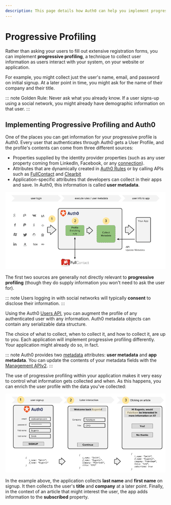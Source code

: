 ```yaml
---
description: This page details how Auth0 can help you implement progressive profiling in your website or application.
---
```

# Progressive Profiling

Rather than asking your users to fill out extensive registration forms, you can implement **progressive profiling**, a technique to collect user information as users interact with your system, on your website or application.

For example, you might collect just the user's name, email, and password on initial signup. At a later point in time, you might ask for the name of their company and their title.

::: note
Golden Rule: Never ask what you already know. If a user signs-up using a social network, you might already have demographic information on that user.
:::

## Implementing Progressive Profiling and Auth0

One of the places you can get information for your progressive profile is Auth0. Every user that authenticates through Auth0 gets a User Profile, and the profile's contents can come from three different sources:

* Properties supplied by the identity provider properties (such as any user property coming from LinkedIn, Facebook, or any [connection](/identityproviders)).
* Attributes that are dynamically created in [Auth0 Rules](/rules) or by calling APIs such as [FullContact](https://www.fullcontact.com/) and [Clearbit](https://clearbit.com/)
* Application-specific attributes that developers can collect in their apps and save. In Auth0, this information is called **user metadata**.

![Progressive Profiling](/media/articles/user-profile/progressive-profiling.png)

The first two sources are generally not directly relevant to **progressive profiling** (though they do supply information you won't need to ask the user for).

::: note
Users logging in with social networks will typically **consent** to disclose their information.
:::

Using the Auth0 [Users API](/api/v2#!/Users/patch_users_by_id), you can augment the profile of any authenticated user with any information. Auth0 metadata objects can contain any serializable data structure.

The choice of what to collect, when to collect it, and how to collect it, are up to you. Each application will implement progressive profiling differently. Your application might already do so, in fact.

::: note
Auth0 provides two [metadata](/metadata) attributes: **user metadata** and **app metadata**. You can update the contents of your metadata fields with the [Management APIv2](/api/management/v2).
:::

The use of progressive profiling within your application makes it very easy to control what information gets collected and when. As this happens, you can enrich the user profile with the data you've collected:

![](/media/articles/user-profile/progressive-profiling-example.png)

In the example above, the application collects **last name** and **first name** on signup. It then collects the user's **title** and **company** at a later point. Finally, in the context of an article that might interest the user, the app adds information to the **subscribed** property.